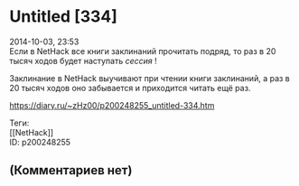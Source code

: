 Untitled [334]
==============

  
2014-10-03, 23:53  
 Если в NetHack все книги заклинаний прочитать подряд, то раз в 20 тысяч ходов будет наступать  *сессия*  !   
   
  Заклинание в NetHack выучивают при чтении книги заклинаний, а раз в 20 тысяч ходов оно забывается и приходится читать ещё раз.    
  
<https://diary.ru/~zHz00/p200248255_untitled-334.htm>  
  
Теги:  
[[NetHack]]  
ID: p200248255  


(Комментариев нет)
------------------